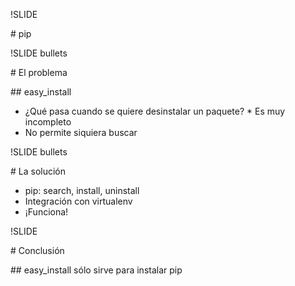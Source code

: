 !SLIDE 

# pip

!SLIDE bullets 

# El problema

## easy_install

* ¿Qué pasa cuando se quiere desinstalar un paquete?
* Es muy incompleto
* No permite siquiera buscar

!SLIDE bullets

# La solución
        
* pip: search, install, uninstall 
* Integración con virtualenv
* ¡Funciona!

!SLIDE 

# Conclusión

## easy_install sólo sirve para instalar pip
